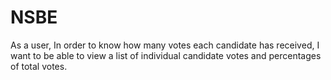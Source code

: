 # NSBE

As a user,
In order to know how many votes each candidate has received,
I want to be able to view a list of individual candidate votes and percentages of total votes.
